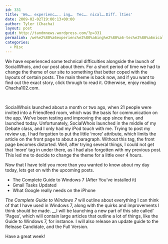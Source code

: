 ```yaml
---
id: 331
title: 'We…. experienc….. ing…  Tec…. nical….Diff. lties'
date: 2009-02-02T19:00:13+00:00
author: Tyler (Chacha)
layout: post
guid: http://tandmnews.wordpress.com/?p=331
permalink: /we%e2%80%a6experienc%e2%80%a6ing%e2%80%a6-tec%e2%80%a6nical%e2%80%a6difflties/
categories:
  - Misc
---
```

We have experienced some technical difficulties alongside the launch of SocialWhois, and our post about them. For a short period of time we had to change the theme of our site to something that better coped with the layouts of certain posts. The main theme is back now, and if you want to find out the exact story, click through to read it. Otherwise, enjoy reading Chacha102.com.

<!--more-->

 

SocialWhois launched about a month or two ago, when 21 people were invited into a Friendfeed room, which was the basis for communication on the app. We’ve been testing and improving the app since then, and launched today. Unfortunately, SocialWhois launched in the middle of my Debate class, and I only had my iPod touch with me. Trying to post my review up, I had forgotten to put the little ‘more’ attribute, which limits the article on the front page to about a paragraph. Without this tag, the front page becomes distorted. Well, after trying several things, I could not get that ‘more’ tag in under there, as I had also forgotten with my previous post. This led me to decide to change the theme for a little over 4 hours.

Now that I have told you more than you wanted to know about my day today, lets get on with the upcoming posts.

  * The Complete Guide to Windows 7 (After You’ve installed it)
  * Gmail Tasks Updated
  * What Google really needs on the iPhone

_The Complete Guide to Windows 7_ will outline about everything I can think of that I have used in Windows 7, along with the quirks and improvements I think should be made. __I will be launching a new part of this site called&#8217; ‘Pages’, which will contain large articles that outline a lot of things, like the Guide to Windows 7, for instance. I will also release an update guide to the Release Candidate, and the Full Version.

Have a great week!